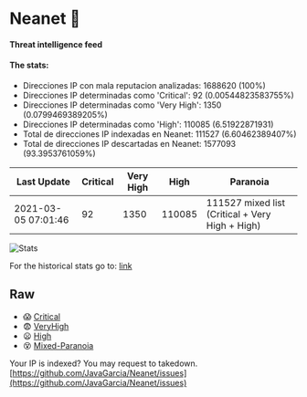 # Neanet :hocho:
#### Threat intelligence feed
#### The stats:

- Direcciones IP con mala reputacion analizadas: 1688620 (100%)
- Direcciones IP determinadas como 'Critical':  92 (0.00544823583755%)
- Direcciones IP determinadas como 'Very High':  1350 (0.0799469389205%)
- Direcciones IP determinadas como 'High':  110085 (6.51922871931)
- Total de direcciones IP indexadas en Neanet:  111527 (6.60462389407%)
- Total de direcciones IP descartadas en Neanet:  1577093 (93.3953761059%)

| Last Update | Critical | Very High | High | Paranoia |
| --- | --- | --- | --- | --- |
| 2021-03-05 07:01:46 | 92 | 1350 | 110085 | 111527 mixed list (Critical + Very High + High)|

![Stats](https://docs.google.com/spreadsheets/d/e/2PACX-1vSnaNMIXVabIpDJjufMlzH7poXnshF3mgd8Is1g9ytUEzVsP5my4Trn8f-xkoLLQ38xpL3HtmUexLo6/pubchart?oid=501124687&format=image)

For the historical stats go to: [link](/stats.csv)
## Raw
- :scream: [Critical](https://raw.githubusercontent.com/JavaGarcia/Neanet/master/blacklists/neanet_critical.txt)
- :fearful: [VeryHigh](https://raw.githubusercontent.com/JavaGarcia/Neanet/master/blacklists/neanet_veryHigh.txtt)
- :frowning: [High](https://raw.githubusercontent.com/JavaGarcia/Neanet/master/blacklists/neanet_high.txt)
- :dizzy_face: [Mixed-Paranoia](https://raw.githubusercontent.com/JavaGarcia/Neanet/master/blacklists/neanet_all.txt)


Your IP is indexed? You may request to takedown. [https://github.com/JavaGarcia/Neanet/issues](https://github.com/JavaGarcia/Neanet/issues)






























































































































































































































































































































































































































































































































































































































































































































































































































































































































































































































































































































































































































































































































































































































































































































































































































































































































































































































































































































































































































































































































































































































































































































































































































































































































































































































































































































































































































































































































































































































































































































































































































































































































































































































































































































































































































































































































































































































































































































































































































































































































































































































































































































































































































































































































































































































































































































































































































